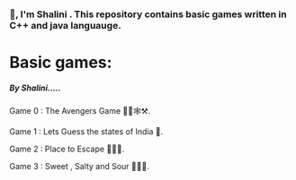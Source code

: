 <h3>👋, I'm Shalini . This repository contains basic games written in C++ and java languauge.<br></h3>
<h1>Basic games:</h1>
<h5>By Shalini.....</h5>

Game 0 : The Avengers Game 🦹‍♂️🕸️⚒️.<br>

Game 1 : Lets Guess the states of India 🤔.<br>


Game 2 : Place to Escape 🏃‍♀️‍➡️.<br>


Game 3 : Sweet , Salty and Sour 🍭🍝🥒.<br>











